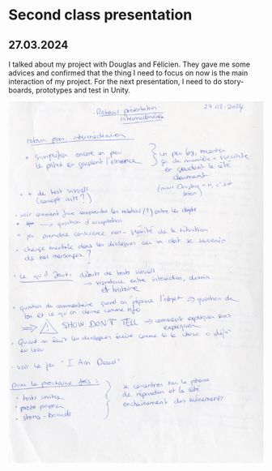 # Second class presentation

## 27.03.2024

I talked about my project with Douglas and Félicien. They gave me some advices and confirmed that the thing I need to focus on now is the main interaction of my project. For the next presentation, I need to do story-boards, prototypes and test in Unity.

![](images/20240327/presentation_feedbacks.jpeg)
